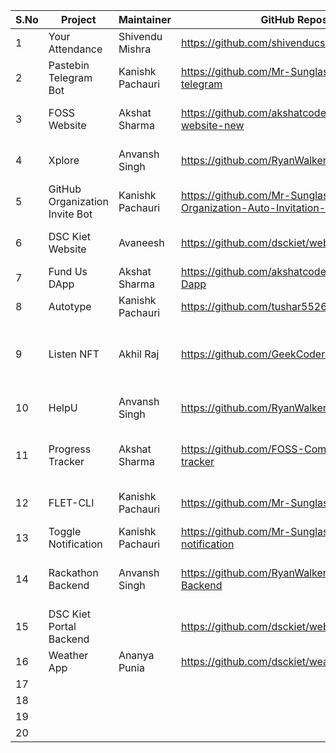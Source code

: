 
|S.No|Project|Maintainer|GitHub Repository|Tags|
|----|-------|------|--------|-------|
|1|Your Attendance|Shivendu Mishra|https://github.com/shivenducs1136/YourAttendance| Android, Kotlin|
|2|Pastebin Telegram Bot|Kanishk Pachauri|https://github.com/Mr-Sunglasses/pastebin-telegram|API, Python|
|3|FOSS Website|Akshat Sharma|https://github.com/akshatcoder-hash/FOSS-website-new|HTML, CSS, JavaScript|
|4|Xplore|Anvansh Singh|https://github.com/RyanWalker277/Xplore|HTML, CSS, JavaScript|
|5|GitHub Organization Invite Bot|Kanishk Pachauri|https://github.com/Mr-Sunglasses/GitHub-Organization-Auto-Invitation-Bot|HTML, CSS, Python|
|6|DSC Kiet Website|Avaneesh|https://github.com/dsckiet/website|HTML, CSS, JavaScript|
|7|Fund Us DApp|Akshat Sharma|https://github.com/akshatcoder-hash/Fund-Us-Dapp|JavaScript, Solidity|
|8|Autotype|Kanishk Pachauri|https://github.com/tushar5526/Autotype|Python|
|9|Listen NFT|Akhil Raj|https://github.com/GeekCoderRaj/ListenNFT|Solidity, Hardhat , Polygon, Alchemy, Ipfs|
|10|HelpU|Anvansh Singh|https://github.com/RyanWalker277/HelpU|HTML, CSS, Python|
|11|Progress Tracker|Akshat Sharma|https://github.com/FOSS-Community/progress-tracker|HTML, CSS, JavaScript, Python|
|12|FLET-CLI|Kanishk Pachauri|https://github.com/Mr-Sunglasses/flet-cli|Flutter, Dart, Python|
|13|Toggle Notification|Kanishk Pachauri|https://github.com/Mr-Sunglasses/Toogle-notification|Python|
|14|Rackathon Backend|Anvansh Singh|https://github.com/RyanWalker277/Rakathon-Backend|HTML, CSS, JavaScript, Python|
|15|DSC Kiet Portal Backend||https://github.com/dsckiet/website-backend-v2| JavaScript, Backend|
|16|Weather App|Ananya Punia|https://github.com/dsckiet/weather-app-kotlin|Android, Kotlin|
|17|||
|18|||
|19|||
|20|||
